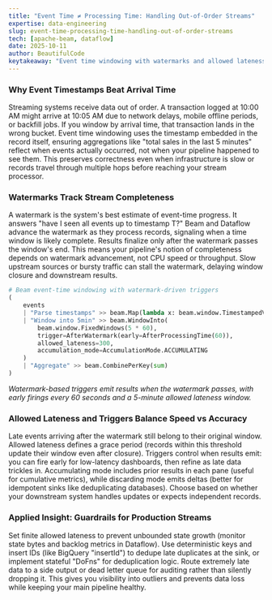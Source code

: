 ```yaml
---
title: "Event Time ≠ Processing Time: Handling Out-of-Order Streams"
expertise: data-engineering
slug: event-time-processing-time-handling-out-of-order-streams
tech: [apache-beam, dataflow]
date: 2025-10-11
author: BeautifulCode
keytakeaway: "Event time windowing with watermarks and allowed lateness ensures correctness in out-of-order streams, but requires finite lateness bounds and sink-level deduplication to avoid unbounded state and duplicate writes."
---
```


### Why Event Timestamps Beat Arrival Time

Streaming systems receive data out of order. A transaction logged at 10:00 AM might arrive at 10:05 AM due to network delays, mobile offline periods, or backfill jobs. If you window by arrival time, that transaction lands in the wrong bucket. Event time windowing uses the timestamp embedded in the record itself, ensuring aggregations like "total sales in the last 5 minutes" reflect when events actually occurred, not when your pipeline happened to see them. This preserves correctness even when infrastructure is slow or records travel through multiple hops before reaching your stream processor.

### Watermarks Track Stream Completeness

A watermark is the system's best estimate of event-time progress. It answers "have I seen all events up to timestamp T?" Beam and Dataflow advance the watermark as they process records, signaling when a time window is likely complete. Results finalize only after the watermark passes the window's end. This means your pipeline's notion of completeness depends on watermark advancement, not CPU speed or throughput. Slow upstream sources or bursty traffic can stall the watermark, delaying window closure and downstream results.

```python
# Beam event-time windowing with watermark-driven triggers
(
    events
    | "Parse timestamps" >> beam.Map(lambda x: beam.window.TimestampedValue(x, x['event_ts']))
    | "Window into 5min" >> beam.WindowInto(
        beam.window.FixedWindows(5 * 60),
        trigger=AfterWatermark(early=AfterProcessingTime(60)),
        allowed_lateness=300,
        accumulation_mode=AccumulationMode.ACCUMULATING
    )
    | "Aggregate" >> beam.CombinePerKey(sum)
)
```

_Watermark-based triggers emit results when the watermark passes, with early firings every 60 seconds and a 5-minute allowed lateness window._

### Allowed Lateness and Triggers Balance Speed vs Accuracy

Late events arriving after the watermark still belong to their original window. Allowed lateness defines a grace period (records within this threshold update their window even after closure). Triggers control when results emit: you can fire early for low-latency dashboards, then refine as late data trickles in. Accumulating mode includes prior results in each pane (useful for cumulative metrics), while discarding mode emits deltas (better for idempotent sinks like deduplicating databases). Choose based on whether your downstream system handles updates or expects independent records.

### Applied Insight: Guardrails for Production Streams

Set finite allowed lateness to prevent unbounded state growth (monitor state bytes and backlog metrics in Dataflow). Use deterministic keys and insert IDs (like BigQuery "insertId") to dedupe late duplicates at the sink, or implement stateful "DoFns" for deduplication logic. Route extremely late data to a side output or dead letter queue for auditing rather than silently dropping it. This gives you visibility into outliers and prevents data loss while keeping your main pipeline healthy.
